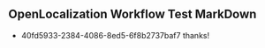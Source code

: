 ## OpenLocalization Workflow Test MarkDown
* 40fd5933-2384-4086-8ed5-6f8b2737baf7 thanks!

<!--HONumber=Aug16_HO1-->


